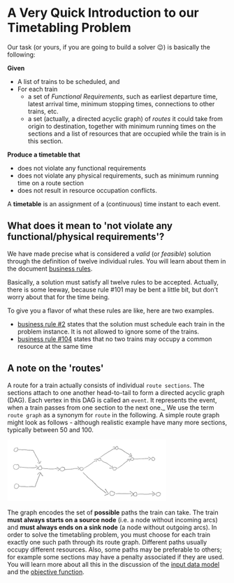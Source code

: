 # A Very Quick Introduction to our Timetabling Problem

Our task (or yours, if you are going to build a solver :wink:) is basically the following:

**Given**
* A list of trains to be scheduled, and
* For each train
    - a set of _Functional Requirements_, such as earliest departure time, latest arrival time, minimum stopping times, connections to other trains, etc.
    - a set (actually, a directed acyclic graph) of _routes_ it could take from origin to destination, together with minimum running times on the sections and a list of resources that are occupied while the train is in this section.

**Produce a timetable that**
-	does not violate any functional requirements
-	does not violate any physical requirements, such as minimum running time on a route section
-	does not result in resource occupation conflicts.

A **timetable** is an assignment of a (continuous) time instant to each event.

## What does it mean to 'not violate any functional/physical requirements'?
We have made precise what is considered a _valid_ (or _feasible_) solution through the definition of twelve individual rules. You will learn about them in the document [business rules](business_rules.md).

Basically, a solution must satisfy all twelve rules to be accepted. Actually, there is some leeway, because rule #101 may be bent a little bit, but don't worry about that for the time being.

To give you a flavor of what these rules are like, here are two examples.

* [business rule #2](business_rules.md#concistency-rules) states that the solution must schedule each train in the problem instance. It is not allowed to ignore some of the trains.
* [business rule #104](business_rules.md#planning-rules) states that no two trains may occupy a common resource at the same time

## A note on the 'routes'

A route for a train actually consists of individual `route sections`. The sections attach to one another head-to-tail to form a directed acyclic graph (DAG). Each vertex in this DAG is called an `event`. It represents the event, when a train passes from one section to the next one._ We use the term `route graph` as a synonym for `route` in the following. A simple route graph might look as follows - although realistic example have many more sections, typically between 50 and 100. 

![](img/route_graph_naked.png)

The graph encodes the set of **possible** paths the train can take. The train __must always starts on a source node__ (i.e. a node without incoming arcs) and __must always ends on a sink node__ (a node without outgoing arcs). In order to solve the timetabling problem, you must choose for each train exactly one such path through its route graph. Different paths usually occupy different resources. Also, some paths may be preferable to others; for example some sections may have a penalty associated if they are used. You will learn more about all this in the discussion of the [input data model](input_data_model.md) and the [objective function](business_rules.md#objective-function).
